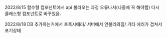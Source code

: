 2022/8/15 함수형 컴포넌트에서 api 불러오는 과정 오류나서(나중에 꼭 해야함) 다시 클래스형 컴포넌트로 바꾸었음.

2022/8/18 DB 추가하는거에서 프록시에러/ 서버에서 안불러와짐/ 기타 에러가 겹쳐서 포기상태 
